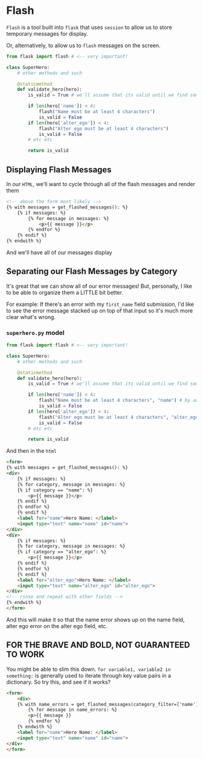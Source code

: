 # Flash

`Flash` is a tool built into `flask` that uses `session` to allow us to store temporary messages for display. 

Or, alternatively, to allow us to `flash` messages on the screen.

```py
from flask import flash # <-- very important!

class SuperHero:
    # other methods and such

    @staticmethod
    def validate_hero(hero):
        is_valid = True # we'll assume that its valid until we find something invalid

        if len(hero['name']) < 4:
            flash("Name must be at least 4 characters")
            is_valid = False
        if len(hero['alter_ego']) < 4:
            flash("Alter ego must be at least 4 characters")
            is_valid = False
        # etc etc

        return is_valid
``` 

## Displaying Flash Messages

In our `HTML`, we'll want to cycle through all of the flash messages and render them

```html
<!-- above the form most likely -->
{% with messages = get_flashed_messages(): %} 
    {% if messages: %}
        {% for message in messages: %}
            <p>{{ message }}</p>
        {% endfor %}
    {% endif %}
{% endwith %}
``` 
And we'll have all of our messages display

## Separating our Flash Messages by Category

It's great that we can show all of our error messages! But, personally, I like to be able to organize them a LITTLE bit better.

For example: If there's an error with my `first_name` field submission, I'd like to see the error message stacked up on top of that input so it's much more clear what's wrong.

### `superhero.py` model

```py
from flask import flash # <-- very important!

class SuperHero:
    # other methods and such

    @staticmethod
    def validate_hero(hero):
        is_valid = True # we'll assume that its valid until we find something invalid

        if len(hero['name']) < 4:
            flash("Name must be at least 4 characters", "name") # by adding in a second argument, in this case a category, we'll be able to better organize our messages
            is_valid = False
        if len(hero['alter_ego']) < 4:
            flash("Alter ego must be at least 4 characters", "alter_ego")
            is_valid = False
        # etc etc

        return is_valid
```

And then in the `html`

```html
<form>
{% with messages = get_flashed_messages(): %}
<div>
    {% if messages: %}
    {% for category, message in messages: %}
    {% if category == "name": %}
        <p>{{ message }}</p>
    {% endif %}
    {% endfor %}
    {% endif %}
    <label for="name">Hero Name: </label>
    <input type="text" name="name" id="name">
</div>
<div>
    {% if messages: %}
    {% for category, message in messages: %}
    {% if category == "alter_ego": %}
        <p>{{ message }}</p>
    {% endif %}
    {% endfor %}
    {% endif %}
    <label for="alter_ego">Hero Name: </label>
    <input type="text" name="alter_ego" id="alter_ego">
</div>
<!-- rinse and repeat with other fields -->
{% endwith %}
</form>
```

And this will make it so that the name error shows up on the name field, alter ego error on the alter ego field, etc.

## FOR THE BRAVE AND BOLD, NOT GUARANTEED TO WORK

You might be able to slim this down. `for variable1, variable2 in something:` is generally used to iterate through key value pairs in a dictionary. So try this, and see if it works?

```html
<form>
    <div>
    {% with name_errors = get_flashed_messages(category_filter=['name']): %}
        {% for message in name_errors: %}
        <p>{{ message }}
        {% endfor %}
    {% endwith %}
    <label for="name">Hero Name: </label>
    <input type="text" name="name" id="name">
</div>
</form>
```